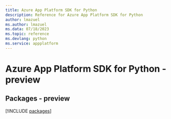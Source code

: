 ```yaml
---
title: Azure App Platform SDK for Python
description: Reference for Azure App Platform SDK for Python
author: lmazuel
ms.author: lmazuel
ms.data: 07/18/2023
ms.topic: reference
ms.devlang: python
ms.service: appplatform
---
```

# Azure App Platform SDK for Python - preview
## Packages - preview
[!INCLUDE [packages](app-platform-index.md)]